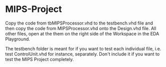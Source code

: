 # MIPS-Project
Copy the code from tbMIPSProcessor.vhd to the testbench.vhd file and then copy the code from MIPSProcessor.vhd onto the Design.vhd file. All other files, open at the them on the right side of the Workspace in the EDA Playground.

The testbench folder is meant for if you want to test each individual file, i.e. test ControlUnit.vhd for instance, separately. Don't include it if you want to test the MIPS Project completely.
